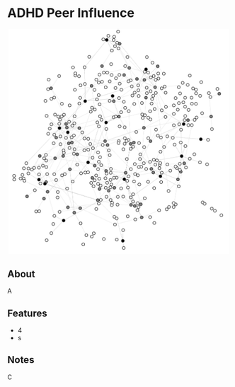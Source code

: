 ADHD Peer Influence
=====
<p align="center">
  <img src="./Images/Figure.png" width="500">
</p>

About
-----
A

Features
--------
- 4
- s

Notes
----------
C
